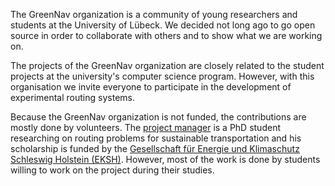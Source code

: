 The GreenNav organization is a community of young researchers and students at the University of Lübeck. We decided not long ago to go open source in order to collaborate with others and to show what we are working on.

The projects of the GreenNav organization are closely related to the student projects at the university's computer science program. However, with this organisation we invite everyone to participate in the development of experimental routing systems.

Because the GreenNav organization is not funded, the contributions are mostly done by volunteers. The [project manager](http://www.isp.uni-luebeck.de/staff/schoenfr) is a PhD student researching on routing problems for sustainable transportation and his scholarship is funded by the [Gesellschaft für Energie und Klimaschutz Schleswig Holstein (EKSH)](http://www.eksh.org/). However, most of the work is done by students willing to work on the project during their studies.
